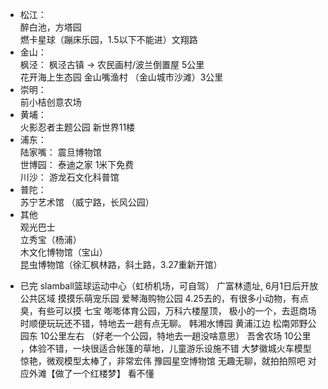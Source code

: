 
+ 松江：   
    醉白池，方塔园   
    燃卡星球（蹦床乐园，1.5以下不能进）文翔路
+ 金山：    
    枫泾：  枫泾古镇 -> 农民画村/波兰倒置屋    5公里  
    花开海上生态园 
    金山嘴渔村 （金山城市沙滩）3公里   
+ 崇明：  
    前小桔创意农场 
+ 黄埔：  
    火影忍者主题公园  新世界11楼 
+ 浦东：  
    陆家嘴： 震旦博物馆  
    世博园： 泰迪之家  1米下免费  
    川沙： 游龙石文化科普馆  
+ 普陀：  
    苏宁艺术馆 （威宁路，长风公园）
+ 其他  
  观光巴士   
  立秀宝（杨浦）   
  木文化博物馆（宝山）  
  昆虫博物馆（徐汇枫林路，斜土路，3.27重新开馆）

  
* 已完
    slamball篮球运动中心（虹桥机场，可自驾）
    广富林遗址, 6月1日后开放公共区域
    摸摸乐萌宠乐园  爱琴海购物公园   4.25去的，有很多小动物，有点臭，有些可以摸
    七宝  嘭嘭体育公园，万科六楼屋顶，  极小的一个，去逛商场时顺便玩玩还不错，特地去一趟有点无聊。
    韩湘水博园   黄浦江边  松南郊野公园东 10公里左右  （好老一个公园，特地去一趟没啥意思） 
    吾舍农场   10公里 ，体验不错，一块很适合帐篷的草地，儿童游乐设施不错
    大梦徽城火车模型   惊艳，微观模型太棒了，非常宏伟
    豫园星空博物馆  无趣无聊，就拍拍照吧
    对应外滩【做了一个红楼梦】   看不懂


